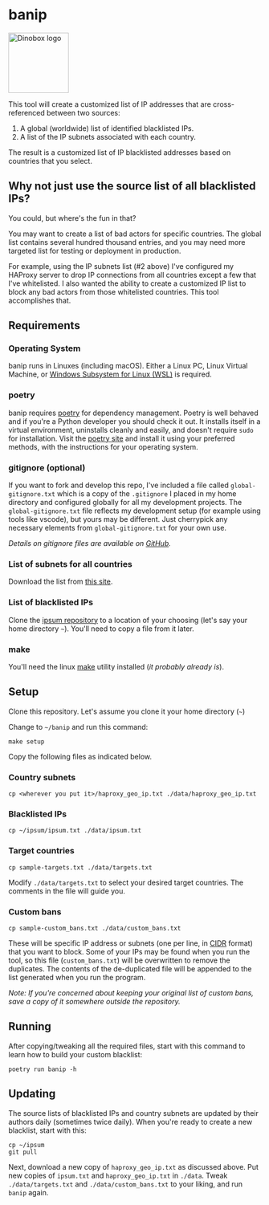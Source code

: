 # banip

<img
src="https://drive.google.com/uc?export=view&id=1H04KVAA3ohH_dLXIrC0bXuJXDn3VutKc"
alt = "Dinobox logo" width="120"/>

This tool will create a customized list of IP addresses that are
cross-referenced between two sources:

1. A global (worldwide) list of identified blacklisted IPs.
2. A list of the IP subnets associated with each country.

The result is a customized list of IP blacklisted addresses based on
countries that you select.

## Why not just use the source list of all blacklisted IPs?

You could, but where's the fun in that?

You may want to create a list of bad actors for specific countries. The
global list contains several hundred thousand entries, and you may need
more targeted list for testing or deployment in production.

For example, using the IP subnets list (#2 above) I've configured my
HAProxy server to drop IP connections from all countries except a few
that I've whitelisted. I also wanted the ability to create a customized
IP list to block any bad actors from those whitelisted countries. This
tool accomplishes that.

## Requirements

### Operating System

banip runs in Linuxes (including macOS). Either a Linux PC, Linux
Virtual Machine, or [Windows Subsystem for Linux (WSL)][def7] is
required.

### poetry

banip requires [poetry][def2] for dependency management. Poetry is well
behaved and if you're a Python developer you should check it out. It
installs itself in a virtual environment, uninstalls cleanly and easily,
and doesn't require `sudo` for installation. Visit the [poetry
site][def2] and install it using your preferred methods, with the
instructions for your operating system.

### gitignore (optional)

If you want to fork and develop this repo, I've included a file called
`global-gitignore.txt` which is a copy of the `.gitignore` I placed in
my home directory and configured globally for all my development
projects. The `global-gitignore.txt` file reflects my development setup
(for example using tools like vscode), but yours may be different. Just
cherrypick any necessary elements from `global-gitignore.txt` for your
own use.

*Details on gitignore files are available on [GitHub][def3].*

### List of subnets for all countries

Download the list from [this site][def4].

### List of blacklisted IPs

Clone the [ipsum repository][def5] to a location of your choosing (let's
say your home directory `~`). You'll need to copy a file from it later.

### make

You'll need the linux [make][def6] utility installed (*it probably
already is*).

## Setup

Clone this repository. Let's assume you clone it your home directory
(`~`)

Change to `~/banip` and run this command:

```shell
make setup
```

Copy the following files as indicated below.

### Country subnets

```shell
cp <wherever you put it>/haproxy_geo_ip.txt ./data/haproxy_geo_ip.txt
```

### Blacklisted IPs

```shell
cp ~/ipsum/ipsum.txt ./data/ipsum.txt
```

### Target countries

```shell
cp sample-targets.txt ./data/targets.txt
```

Modify `./data/targets.txt` to select your desired target countries. The
comments in the file will guide you.

### Custom bans

```shell
cp sample-custom_bans.txt ./data/custom_bans.txt
```

These will be specific IP address or subnets (one per line, in
[CIDR][def] format) that you want to block. Some of your IPs may be
found when you run the tool, so this file (`custom_bans.txt`) will be
overwritten to remove the duplicates. The contents of the de-duplicated
file will be appended to the list generated when you run the program.

*Note: If you're concerned about keeping your original list of custom
bans, save a copy of it somewhere outside the repository.*

## Running

After copying/tweaking all the required files, start with this command
to learn how to build your custom blacklist:

```shell
poetry run banip -h
```

## Updating

The source lists of blacklisted IPs and country subnets are updated by
their authors daily (sometimes twice daily). When you're ready to create
a new blacklist, start with this:

```shell
cp ~/ipsum
git pull
```

Next, download a new copy of `haproxy_geo_ip.txt` as discussed above.
Put new copies of `ipsum.txt` and `haproxy_geo_ip.txt` in `./data`.
Tweak `./data/targets.txt` and `./data/custom_bans.txt` to your liking, and
run `banip` again.

[def]: https://aws.amazon.com/what-is/cidr/#:~:text=CIDR%20notation%20represents%20an%20IP,as%20192.168.1.0%2F22.
[def2]: https://python-poetry.org/
[def3]: https://docs.github.com/en/get-started/getting-started-with-git/ignoring-files
[def4]: https://wetmore.ca/ip/
[def5]: https://github.com/stamparm/ipsum
[def6]: https://man7.org/linux/man-pages/man1/make.1p.html
[def7]: https://docs.microsoft.com/en-us/windows/wsl/install
